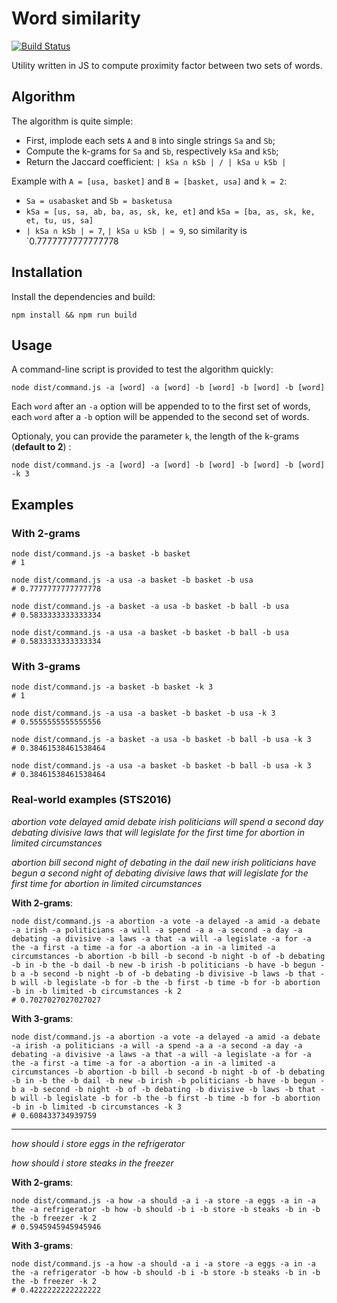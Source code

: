 # Word similarity

[![Build Status](https://travis-ci.org/frankie567/word-similarity.svg?branch=master)](https://travis-ci.org/frankie567/word-similarity)

Utility written in JS to compute proximity factor between two sets of words.

## Algorithm

The algorithm is quite simple:
* First, implode each sets `A` and `B` into single strings `Sa` and `Sb`;
* Compute the k-grams for `Sa` and `Sb`, respectively `kSa` and `kSb`;
* Return the Jaccard coefficient: `| kSa ∩ kSb | / | kSa ∪ kSb |`

Example with `A = [usa, basket]` and `B = [basket, usa]` and `k = 2`:
* `Sa = usabasket` and `Sb = basketusa`
* `kSa = [us, sa, ab, ba, as, sk, ke, et]` and `kSa = [ba, as, sk, ke, et, tu, us, sa]`
* `| kSa ∩ kSb | = 7`, `| kSa ∪ kSb | = 9`, so similarity is `0.7777777777777778

## Installation

Install the dependencies and build:

```
npm install && npm run build
```

## Usage

A command-line script is provided to test the algorithm quickly:

```
node dist/command.js -a [word] -a [word] -b [word] -b [word] -b [word]
```

Each `word` after an `-a` option will be appended to to the first set of words, each `word` after a `-b` option will be appended to the second set of words.

Optionaly, you can provide the parameter `k`, the length of the k-grams (**default to 2**) :

```
node dist/command.js -a [word] -a [word] -b [word] -b [word] -b [word] -k 3
```

## Examples

### With 2-grams

```
node dist/command.js -a basket -b basket
# 1
```

```
node dist/command.js -a usa -a basket -b basket -b usa
# 0.7777777777777778
```

```
node dist/command.js -a basket -a usa -b basket -b ball -b usa
# 0.5833333333333334
```

```
node dist/command.js -a usa -a basket -b basket -b ball -b usa
# 0.5833333333333334
```


### With 3-grams

```
node dist/command.js -a basket -b basket -k 3
# 1
```

```
node dist/command.js -a usa -a basket -b basket -b usa -k 3
# 0.5555555555555556
```

```
node dist/command.js -a basket -a usa -b basket -b ball -b usa -k 3
# 0.38461538461538464
```

```
node dist/command.js -a usa -a basket -b basket -b ball -b usa -k 3
# 0.38461538461538464
```

### Real-world examples (STS2016)

*abortion vote delayed amid debate irish politicians will spend a second day debating divisive laws that will legislate for the first time for abortion in limited circumstances*

*abortion bill second night of debating in the dail new irish politicians have begun a second night of debating divisive laws that will legislate for the first time for abortion in limited circumstances*

**With 2-grams**:

```
node dist/command.js -a abortion -a vote -a delayed -a amid -a debate -a irish -a politicians -a will -a spend -a a -a second -a day -a debating -a divisive -a laws -a that -a will -a legislate -a for -a the -a first -a time -a for -a abortion -a in -a limited -a circumstances -b abortion -b bill -b second -b night -b of -b debating -b in -b the -b dail -b new -b irish -b politicians -b have -b begun -b a -b second -b night -b of -b debating -b divisive -b laws -b that -b will -b legislate -b for -b the -b first -b time -b for -b abortion -b in -b limited -b circumstances -k 2
# 0.7027027027027027
```

**With 3-grams**:

```
node dist/command.js -a abortion -a vote -a delayed -a amid -a debate -a irish -a politicians -a will -a spend -a a -a second -a day -a debating -a divisive -a laws -a that -a will -a legislate -a for -a the -a first -a time -a for -a abortion -a in -a limited -a circumstances -b abortion -b bill -b second -b night -b of -b debating -b in -b the -b dail -b new -b irish -b politicians -b have -b begun -b a -b second -b night -b of -b debating -b divisive -b laws -b that -b will -b legislate -b for -b the -b first -b time -b for -b abortion -b in -b limited -b circumstances -k 3
# 0.608433734939759
```

---------------------------------------

*how should i store eggs in the refrigerator*

*how should i store steaks in the freezer*

**With 2-grams**:

```
node dist/command.js -a how -a should -a i -a store -a eggs -a in -a the -a refrigerator -b how -b should -b i -b store -b steaks -b in -b the -b freezer -k 2
# 0.5945945945945946
```

**With 3-grams**:

```
node dist/command.js -a how -a should -a i -a store -a eggs -a in -a the -a refrigerator -b how -b should -b i -b store -b steaks -b in -b the -b freezer -k 2
# 0.4222222222222222
```
